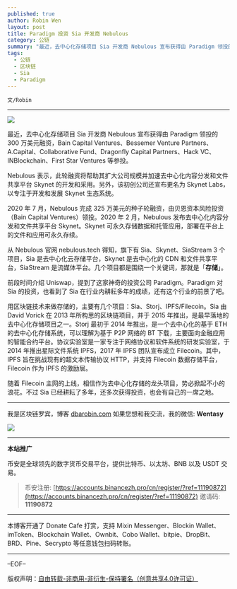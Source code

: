 ```yaml
---
published: true
author: Robin Wen
layout: post
title: Paradigm 投资 Sia 开发商 Nebulous
category: 公链
summary: "最近，去中心化存储项目 Sia 开发商 Nebulous 宣布获得由 Paradigm 领投的 300 万美元融资，Bain Capital Ventures、Bessemer Venture Partners、A.Capital、Collaborative Fund、Dragonfly Capital Partners、Hack VC、INBlockchain、First Star Ventures 等参投。随着 Filecoin 主网的上线，相信作为去中心化存粗的龙头项目，势必掀起不小的浪花。不过 Sia 已经耕耘了多年，还多次获得投资，也会有自己的一席之地。"
tags:
  - 公链
  - 区块链
  - Sia
  - Paradigm
---
```


`文/Robin`

***

![](https://cdn.dbarobin.com/y8xdgkv.png)

最近，去中心化存储项目 Sia 开发商 Nebulous 宣布获得由 Paradigm 领投的 300 万美元融资，Bain Capital Ventures、Bessemer Venture Partners、A.Capital、Collaborative Fund、Dragonfly Capital Partners、Hack VC、INBlockchain、First Star Ventures 等参投。

Nebulous 表示，此轮融资将帮助其扩大公司规模并加速去中心化内容分发和文件共享平台 Skynet 的开发和采用。另外，该初创公司还宣布更名为 Skynet Labs，以专注于开发和发展 Skynet 生态系统。

2020 年 7 月，Nebulous 完成 325 万美元的种子轮融资，由贝恩资本风险投资（Bain Capital Ventures）领投。2020 年 2 月，Nebulous 发布去中心化内容分发和文件共享平台 Skynet。Skynet 可永久存储数据和托管应用，部署在平台上的文件和应用可永久存续。

从 Nebulous 官网 nebulous.tech 得知，旗下有 Sia、Skynet、SiaStream 3 个项目，Sia 是去中心化云存储平台，Skynet 是去中心化的 CDN 和文件共享平台，SiaStream 是流媒体平台。几个项目都是围绕一个关键词，那就是「**存储**」。

前段时间介绍 Uniswap，提到了这家神奇的投资公司 Paradigm。Paradigm 对 Sia 的投资，也看到了 Sia 在行业内耕耘多年的成绩，还有这个行业的前景了吧。

用区块链技术来做存储的，主要有几个项目：Sia、Storj、IPFS/Filecoin。Sia 由 David Vorick 在 2013 年所构思的区块链项目，并于 2015 年推出，是最早落地的去中心化存储项目之一。Storj 最初于 2014 年推出，是一个去中心化的基于 ETH 的去中心化存储系统，可以理解为基于 P2P 网络的 BT 下载，主要面向金融应用的智能合约平台。协议实验室是一家专注于网络协议和软件系统的研发实验室，于 2014 年推出星际文件系统 IPFS，2017 年 IPFS 团队宣布成立 Filecoin。其中，IPFS 旨在挑战现有的超文本传输协议 HTTP，并支持 Filecoin 数据存储平台，Filecoin 作为 IPFS 的激励层。

随着 Filecoin 主网的上线，相信作为去中心化存储的龙头项目，势必掀起不小的浪花。不过 Sia 已经耕耘了多年，还多次获得投资，也会有自己的一席之地。

***

我是区块链罗宾，博客 [dbarobin.com](https://dbarobin.com/)
如果您想和我交流，我的微信: **Wentasy**

![](https://cdn.dbarobin.com/v4yywe2.png)

***

**本站推广**

币安是全球领先的数字货币交易平台，提供比特币、以太坊、BNB 以及 USDT 交易。

> 币安注册: [https://accounts.binancezh.pro/cn/register/?ref=11190872](https://accounts.binancezh.pro/cn/register/?ref=11190872)
> 邀请码: **11190872**

***

本博客开通了 Donate Cafe 打赏，支持 Mixin Messenger、Blockin Wallet、imToken、Blockchain Wallet、Ownbit、Cobo Wallet、bitpie、DropBit、BRD、Pine、Secrypto 等任意钱包扫码转账。

<center>
    <div class="--donate-button"
         data-button-id="f8b9df0d-af9a-460d-8258-d3f435445075"
    ></div>
</center>

***

–EOF–

版权声明：[自由转载-非商用-非衍生-保持署名（创意共享4.0许可证）](http://creativecommons.org/licenses/by-nc-nd/4.0/deed.zh)